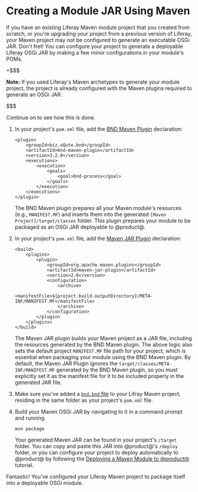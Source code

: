 # Creating a Module JAR Using Maven

If you have an existing Liferay Maven module project that you created from
scratch, or you're upgrading your project from a previous version of
Liferay, your Maven project may not be configured to generate an executable OSGi
JAR. Don't fret! You can configure your project to generate a deployable Liferay
OSGi JAR by making a few minor configurations in your module's POMs.

+$$$

**Note:** If you used Liferay's Maven archetypes to generate your module
project, the project is already configured with the Maven plugins required to
generate an OSGi JAR.

$$$

Continue on to see how this is done.

1.  In your project's `pom.xml` file, add the
    [BND Maven Plugin](http://njbartlett.name/2015/03/27/announcing-bnd-maven-plugin.html)
    declaration:

        <plugin>
            <groupId>biz.aQute.bnd</groupId>
            <artifactId>bnd-maven-plugin</artifactId>
            <version>3.2.0</version>
            <executions>
                <execution>
                    <goals>
                        <goal>bnd-process</goal>
                    </goals>
                </execution>
            </executions>
        </plugin>

    The BND Maven plugin prepares all your Maven module's resources (e.g.,
    `MANIFEST.MF`) and inserts them into the generated
    `[Maven Project]/target/classes` folder. This plugin prepares your module to
    be packaged as an OSGi JAR deployable to @product@.

2.  In your project's `pom.xml` file, add the
    [Maven JAR Plugin](http://maven.apache.org/plugins/maven-jar-plugin/)
    declaration:

        <build>
            <plugins>
                <plugin>
                    <groupId>org.apache.maven.plugins</groupId>
                    <artifactId>maven-jar-plugin</artifactId>
                    <version>2.6</version>
                    <configuration>
                        <archive>
                            <manifestFile>${project.build.outputDirectory}/META-INF/MANIFEST.MF</manifestFile>
                        </archive>
                    </configuration>
                </plugin>
            </plugins>
        </build>

    The Maven JAR plugin builds your Maven project as a JAR file, including the
    resources generated by the BND Maven plugin. The above logic also sets the
    default project `MANIFEST.MF` file path for your project, which is essential
    when packaging your module using the BND Maven plugin. By default, the Maven
    JAR Plugin ignores the `target/classes/META-INF/MANIFEST.MF` generated by
    the BND Maven plugin, so you must explicitly set it as the manifest file for
    it to be included properly in the generated JAR file.

3.  Make sure you've added a [`bnd.bnd` file](http://bnd.bndtools.org/) to your
    Lifray Maven project, residing in the same folder as your project's
    `pom.xml` file.

4.  Build your Maven OSGi JAR by navigating to it in a command prompt and
    running

        mvn package

    Your generated Maven JAR can be found in your project's `/target` folder.
    You can copy and paste this JAR into @product@'s `/deploy` folder, or you
    can configure your project to deploy automatically to @product@ by following
    the
    [Deploying a Maven Module to @product@](/develop/tutorials/-/knowledge_base/7-0/deploying-a-maven-module-to-liferay)
    tutorial.

Fantastic! You've configured your Liferay Maven project to package itself into a
deployable OSGi module.
